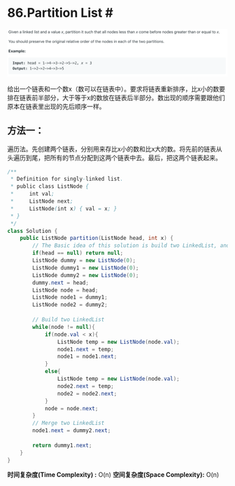 # 86.Partition List \#

![](.gitbook/assets/image%20%2863%29.png)

给出一个链表和一个数x（数可以在链表中）。要求将链表重新排序，比x小的数要排在链表前半部分，大于等于x的数放在链表后半部分。数出现的顺序需要跟他们原本在链表里出现的先后顺序一样。

## 方法一：

遍历法。先创建两个链表，分别用来存比x小的数和比x大的数。将先前的链表从头遍历到尾，把所有的节点分配到这两个链表中去。最后，把这两个链表起来。

```java
/**
 * Definition for singly-linked list.
 * public class ListNode {
 *     int val;
 *     ListNode next;
 *     ListNode(int x) { val = x; }
 * }
 */
class Solution {
    public ListNode partition(ListNode head, int x) {
        // The Basic idea of this solution is build two LinkedList, and merge them
        if(head == null) return null;
        ListNode dummy = new ListNode(0);
        ListNode dummy1 = new ListNode(0);
        ListNode dummy2 = new ListNode(0);
        dummy.next = head;
        ListNode node = head;
        ListNode node1 = dummy1;
        ListNode node2 = dummy2;

        // Build two LinkedList
        while(node != null){
            if(node.val < x){
                ListNode temp = new ListNode(node.val);
                node1.next = temp;
                node1 = node1.next;
            }
            else{
                ListNode temp = new ListNode(node.val);
                node2.next = temp;
                node2 = node2.next;
            }
            node = node.next;
        }
        // Merge two LinkedList
        node1.next = dummy2.next;
        
        return dummy1.next;
    }
}
```

**时间复杂度\(Time Complexity\) :** O\(n\)          **空间复杂度\(Space Complexity\):** O\(n\)


